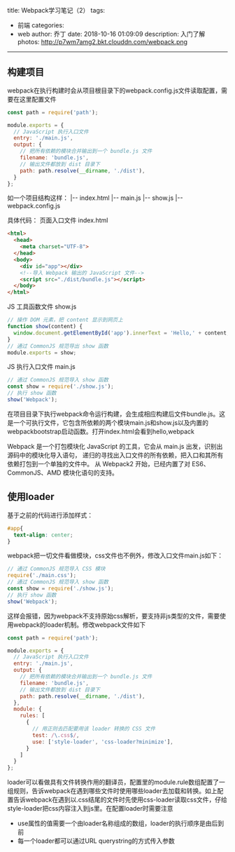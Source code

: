title: Webpack学习笔记（2）
tags:
  - 前端
categories:
  - web
author: 乔丁
date: 2018-10-16 01:09:09
description: 入门了解
photos: http://p7wm7amg2.bkt.clouddn.com/webpack.png
---

## 构建项目
webpack在执行构建时会从项目根目录下的webpack.config.js文件读取配置，需要在这里配置文件
```javascript
const path = require('path');

module.exports = {
  // JavaScript 执行入口文件
  entry: './main.js',
  output: {
    // 把所有依赖的模块合并输出到一个 bundle.js 文件
    filename: 'bundle.js',
    // 输出文件都放到 dist 目录下
    path: path.resolve(__dirname, './dist'),
  }
};
```
如一个项目结构这样：
|-- index.html
|-- main.js
|-- show.js
|-- webpack.config.js

具体代码：
页面入口文件 index.html
```html
<html>
  <head>
    <meta charset="UTF-8">
  </head>
  <body>
    <div id="app"></div>
    <!--导入 Webpack 输出的 JavaScript 文件-->
    <script src="./dist/bundle.js"></script>
  </body>
</html>
```

JS 工具函数文件 show.js
```javascript
// 操作 DOM 元素，把 content 显示到网页上
function show(content) {
  window.document.getElementById('app').innerText = 'Hello,' + content;
}
// 通过 CommonJS 规范导出 show 函数
module.exports = show;
```

JS 执行入口文件 main.js
```javascript
// 通过 CommonJS 规范导入 show 函数
const show = require('./show.js');
// 执行 show 函数
show('Webpack');
```

在项目目录下执行webpack命令运行构建，会生成相应构建后文件bundle.js。这是一个可执行文件，它包含所依赖的两个模块main.js和show.js以及内置的webpackbootstrap启动函数。打开index.html会看到hello,webpack

Webpack 是一个打包模块化 JavaScript 的工具，它会从 main.js 出发，识别出源码中的模块化导入语句， 递归的寻找出入口文件的所有依赖，把入口和其所有依赖打包到一个单独的文件中。 从 Webpack2 开始，已经内置了对 ES6、CommonJS、AMD 模块化语句的支持。

## 使用loader
基于之前的代码进行添加样式：
```css
#app{
  text-align: center;
}
```
webpack把一切文件看做模块，css文件也不例外，修改入口文件main.js如下：
```javascript
// 通过 CommonJS 规范导入 CSS 模块
require('./main.css');
// 通过 CommonJS 规范导入 show 函数
const show = require('./show.js');
// 执行 show 函数
show('Webpack');

```
这样会报错，因为webpack不支持原始css解析，要支持非js类型的文件，需要使用webpack的loader机制。修改webpack文件如下
```javascript
const path = require('path');

module.exports = {
  // JavaScript 执行入口文件
  entry: './main.js',
  output: {
    // 把所有依赖的模块合并输出到一个 bundle.js 文件
    filename: 'bundle.js',
    // 输出文件都放到 dist 目录下
    path: path.resolve(__dirname, './dist'),
  },
  module: {
    rules: [
      {
        // 用正则去匹配要用该 loader 转换的 CSS 文件
        test: /\.css$/,
        use: ['style-loader', 'css-loader?minimize'],
      }
    ]
  }
};
```
loader可以看做具有文件转换作用的翻译员，配置里的module.rule数组配置了一组规则，告诉webpack在遇到哪些文件时使用哪些loader去加载和转换。如上配置告诉webpack在遇到以.css结尾的文件时先使用css-loader读取css文件，仔给style-loader把css内容注入到js里。在配置loader时需要注意
- use属性的值需要一个由loader名称组成的数组，loader的执行顺序是由后到前
- 每一个loader都可以通过URL querystring的方式传入参数     
